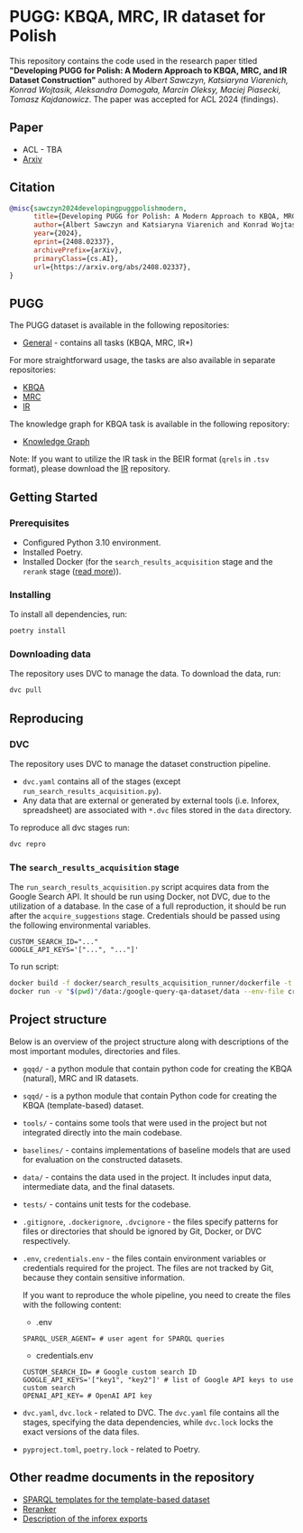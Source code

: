 # PUGG: KBQA, MRC, IR dataset for Polish

This repository contains the code used in the research paper titled
**"Developing PUGG for Polish: A Modern Approach to KBQA, MRC, and IR Dataset Construction"**
authored by *Albert Sawczyn, Katsiaryna Viarenich, Konrad Wojtasik, Aleksandra Domogała, Marcin Oleksy, Maciej Piasecki, Tomasz Kajdanowicz*. 
The paper was accepted for ACL 2024 (findings).

## Paper

  * ACL - TBA
  * [Arxiv](https://arxiv.org/abs/2408.02337)

## Citation

```bibtex
@misc{sawczyn2024developingpuggpolishmodern,
      title={Developing PUGG for Polish: A Modern Approach to KBQA, MRC, and IR Dataset Construction}, 
      author={Albert Sawczyn and Katsiaryna Viarenich and Konrad Wojtasik and Aleksandra Domogała and Marcin Oleksy and Maciej Piasecki and Tomasz Kajdanowicz},
      year={2024},
      eprint={2408.02337},
      archivePrefix={arXiv},
      primaryClass={cs.AI},
      url={https://arxiv.org/abs/2408.02337}, 
}
```

## PUGG

The PUGG dataset is available in the following repositories:

* [General](https://huggingface.co/datasets/clarin-pl/PUGG) - contains all tasks (KBQA, MRC, IR*)

For more straightforward usage, the tasks are also available in separate repositories:

* [KBQA](https://huggingface.co/datasets/clarin-pl/PUGG_KBQA)
* [MRC](https://huggingface.co/datasets/clarin-pl/PUGG_MRC)
* [IR](https://huggingface.co/datasets/clarin-pl/PUGG_IR)

The knowledge graph for KBQA task is available in the following repository:

* [Knowledge Graph](https://huggingface.co/datasets/clarin-pl/PUGG_KG)

Note: If you want to utilize the IR task in the BEIR format (`qrels` in `.tsv` format), please 
download the [IR](https://huggingface.co/datasets/clarin-pl/PUGG_IR) repository.

## Getting Started

### Prerequisites

* Configured Python 3.10 environment.
* Installed Poetry.
* Installed Docker (for the `search_results_acquisition` stage and the `rerank` stage ([read more](tools/reranker/README.md))).

### Installing

To install all dependencies, run:

```bash
poetry install 
```

### Downloading data

The repository uses DVC to manage the data. To download the data, run:

```bash
dvc pull
```

## Reproducing

### DVC

The repository uses DVC to manage the dataset construction pipeline.

* `dvc.yaml` contains all of the stages (except `run_search_results_acquisition.py`).
* Any data that are external or generated by external tools (i.e. Inforex, spreadsheet) are
  associated with `*.dvc` files stored in the `data` directory.

To reproduce all dvc stages run:

```bash
dvc repro
```

### The `search_results_acquisition` stage

The `run_search_results_acquisition.py` script acquires data from the Google Search API. 
It should be run using Docker, not DVC, due to the utilization of a database. 
In the case of a full reproduction, it should be run after the `acquire_suggestions` stage. 
Credentials should be passed using the following environmental variables.

```dotenv
CUSTOM_SEARCH_ID="..."
GOOGLE_API_KEYS='["...", "..."]'
```

To run script:

```bash
docker build -f docker/search_results_acquisition_runner/dockerfile -t search_results_acquisition_runner . 
docker run -v "$(pwd)"/data:/google-query-qa-dataset/data --env-file credentials.env search_results_acquisition_runner
```

## Project structure

Below is an overview of the project structure along with descriptions of the most important modules,
directories and files.

* `gqqd/` - a python module that contain python code for creating the KBQA (natural), MRC and
IR datasets.

* `sqqd/` - is a python module that contain Python code for creating the KBQA (template-based)
dataset.

* `tools/` - contains some tools that were used in the project but not integrated directly into
the main codebase.

* `baselines/` - contains implementations of baseline models that are used for evaluation on the
constructed datasets.

* `data/` - contains the data used in the project. It includes input data, intermediate data, and
the final datasets.

* `tests/` - contains unit tests for the codebase.

* `.gitignore`, `.dockerignore`, `.dvcignore` - the files specify patterns for files or directories that
should be ignored by Git, Docker, or DVC respectively.

* `.env`, `credentials.env` - the files contain environment variables or credentials required for the 
project. The files are not tracked by Git, because they contain sensitive information.

  If you want to reproduce the whole pipeline, you need to create the files with the following
  content:

  * .env

  ```dotenv
  SPARQL_USER_AGENT= # user agent for SPARQL queries
  ```

  * credentials.env

  ```dotenv
  CUSTOM_SEARCH_ID= # Google custom search ID
  GOOGLE_API_KEYS='["key1", "key2"]' # list of Google API keys to use custom search 
  OPENAI_API_KEY= # OpenAI API key
  ```

* `dvc.yaml`, `dvc.lock` - related to DVC. The `dvc.yaml` file contains all the stages, specifying the data
dependencies, while `dvc.lock` locks the exact versions of the data files.

* `pyproject.toml`, `poetry.lock` - related to Poetry. 

## Other readme documents in the repository

* [SPARQL templates for the template-based dataset](sqqd/api/sparql_templates/README.md)
* [Reranker](tools/reranker/README.md)
* [Description of the inforex exports](data/datasets/suggestion_dataset/results/annotated/inforex/README.md)
